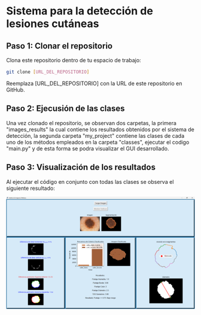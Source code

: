 # Sistema para la detección de lesiones cutáneas
## Paso 1: Clonar el repositorio
Clona este repositorio dentro de tu espacio de trabajo:
```bash
git clone [URL_DEL_REPOSITORIO]
```
Reemplaza [URL_DEL_REPOSITORIO] con la URL de este repositorio en GitHub.

## Paso 2: Ejecusión de las clases 
Una vez clonado el repositorio, se observan dos carpetas, la primera "images_results" la cual contiene los resultados obtenidos por el sistema de detección, la segunda carpeta "my_project" contiene las clases de cada uno de los métodos empleados en la carpeta "classes", ejecutar el codigo "main.py" y de esta forma se podra visualizar el GUI desarrollado.

## Paso 3: Visualización de los resultados

Al ejecutar el código en conjunto con todas las clases se observa el siguiente resultado:

![Interfaz GUI](images_results/interfaz_4.png)
